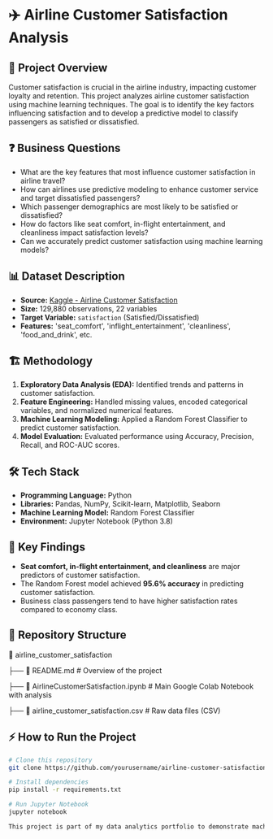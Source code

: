 # ✈️ Airline Customer Satisfaction Analysis

## 📌 Project Overview
Customer satisfaction is crucial in the airline industry, impacting customer loyalty and retention. This project analyzes airline customer satisfaction using machine learning techniques. The goal is to identify the key factors influencing satisfaction and to develop a predictive model to classify passengers as satisfied or dissatisfied.

## ❓ Business Questions
- What are the key features that most influence customer satisfaction in airline travel?
- How can airlines use predictive modeling to enhance customer service and target dissatisfied passengers?
- Which passenger demographics are most likely to be satisfied or dissatisfied?
- How do factors like seat comfort, in-flight entertainment, and cleanliness impact satisfaction levels?
- Can we accurately predict customer satisfaction using machine learning models?

## 📊 Dataset Description
- **Source:** [Kaggle - Airline Customer Satisfaction](https://www.kaggle.com/datasets/raminhuseyn/airline-customer-satisfaction)
- **Size:** 129,880 observations, 22 variables
- **Target Variable:** `satisfaction` (Satisfied/Dissatisfied)
- **Features:** 'seat_comfort', 'inflight_entertainment', 'cleanliness', 'food_and_drink', etc.

## 🏗️ Methodology
1. **Exploratory Data Analysis (EDA):** Identified trends and patterns in customer satisfaction.
2. **Feature Engineering:** Handled missing values, encoded categorical variables, and normalized numerical features.
3. **Machine Learning Modeling:** Applied a Random Forest Classifier to predict customer satisfaction.
4. **Model Evaluation:** Evaluated performance using Accuracy, Precision, Recall, and ROC-AUC scores.

## 🛠️ Tech Stack
- **Programming Language:** Python
- **Libraries:** Pandas, NumPy, Scikit-learn, Matplotlib, Seaborn
- **Machine Learning Model:** Random Forest Classifier
- **Environment:** Jupyter Notebook (Python 3.8)

## 🚀 Key Findings
- **Seat comfort, in-flight entertainment, and cleanliness** are major predictors of customer satisfaction.
- The Random Forest model achieved **95.6% accuracy** in predicting customer satisfaction.
- Business class passengers tend to have higher satisfaction rates compared to economy class.

## 📂 Repository Structure
📁 airline_customer_satisfaction

├── 📜 README.md                          # Overview of the project

├── 📜 AirlineCustomerSatisfaction.ipynb  # Main Google Colab Notebook with analysis

├── 📜 airline_customer_satisfaction.csv  # Raw data files (CSV) 

## ⚡ How to Run the Project
```bash
# Clone this repository
git clone https://github.com/yourusername/airline-customer-satisfaction.git

# Install dependencies
pip install -r requirements.txt

# Run Jupyter Notebook
jupyter notebook

This project is part of my data analytics portfolio to demonstrate machine learning application.
